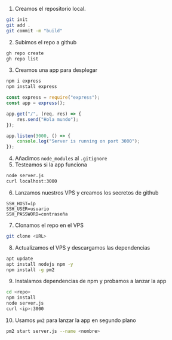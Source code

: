 1. Creamos el repositorio local.

```bash
git init
git add .
git commit -m "build"
```

2. Subimos el repo a github

```bash
gh repo create
gh repo list
```

3. Creamos una app para desplegar

```bash
npm i express
npm install express
```

```js
const express = require("express");
const app = express();

app.get("/", (req, res) => {
    res.send("Hola mundo");
});

app.listen(3000, () => {
    console.log("Server is running on port 3000");
});
```

4. Añadimos `node_modules` al `.gitignore`
5. Testeamos si la app funciona

```bash
node server.js
curl localhost:3000
```

6. Lanzamos nuestros VPS y creamos los secretos de github

```
SSH_HOST=ip
SSH_USER=usuario
SSH_PASSWORD=contraseña
```

7. Clonamos el repo en el VPS

```bash
git clone <URL>
```

8. Actualizamos el VPS y descargamos las dependencias

```bash
apt update
apt install nodejs npm -y
npm install -g pm2
```

9. Instalamos dependencias de npm y probamos a lanzar la app

```bash
cd <repo>
npm install
node server.js
curl <ip>:3000
```

10. Usamos `pm2` para lanzar la app en segundo plano

```bash
pm2 start server.js --name <nombre>
```

